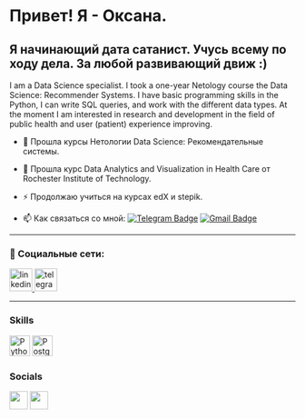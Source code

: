 Привет! Я - Оксана.
====================================

Я начинающий дата сатанист. Учусь всему по ходу дела. За любой развивающий движ :)  
--------------

I am a Data Science specialist. I took a one-year Netology course the Data Science: Recommender Systems. I have basic programming skills in the Python, I can write SQL queries, and work with the different data types. At the moment I am interested in research and development in the field of public health and user (patient) experience improving.

- :telescope: Прошла курсы Нетологии Data Science: Рекомендательные системы. 

- :seedling: Прошла курс Data Analytics and Visualization in Health Care от Rochester Institute of Technology.

- :zap: Продолжаю учиться на курсах edX и stepik.

- :mailbox: Как связаться со мной: [![Telegram Badge](https://img.shields.io/badge/-ozabelina-blue?style=flat&logo=Telegram&logoColor=white)](https://t.me/ozabelina) [![Gmail Badge](https://img.shields.io/badge/-Gmail-red?style=flat&logo=Gmail&logoColor=white)](mailto:ksenz2001@gmail.com)

---

### 🤝 Социальные сети:

  <div id="badges">
    <a href="https://www.linkedin.com/in/%D0%B0%D0%BB%D0%B5%D0%BA%D1%81%D0%B5%D0%B9-%D1%84%D0%B8%D0%BB%D0%B8%D0%BC%D0%BE%D0%BD%D0%BE%D0%B2-2a0b07257/" target="_blank">
      <img src="https://cdn-icons-png.flaticon.com/512/2504/2504799.png" width="40" height="40" alt="linkedin" />
    </a>
    <a href="https://t.me/tehnomaniak07" target="_blank">
      <img src="https://cdn-icons-png.flaticon.com/512/2111/2111646.png" width="40" height="40" alt="telegram group" />
    </a>
  </div>

---

### Skills


<p align="left">
<a href="https://www.python.org/" target="_blank" rel="noreferrer"><img src="https://raw.githubusercontent.com/danielcranney/readme-generator/main/public/icons/skills/python-colored.svg" width="36" height="36" alt="Python" /></a>
<a href="https://www.postgresql.org/" target="_blank" rel="noreferrer"><img src="https://raw.githubusercontent.com/danielcranney/readme-generator/main/public/icons/skills/postgresql-colored.svg" width="36" height="36" alt="PostgreSQL" /></a>
</p>


### Socials

<p align="left"> <a href="https://www.github.com/ksenz2001" target="_blank" rel="noreferrer"><img src="https://raw.githubusercontent.com/danielcranney/readme-generator/main/public/icons/socials/github.svg" width="32" height="32" /></a> <a href="https://www.linkedin.com/in/oxana-zabelina-a4105a13" target="_blank" rel="noreferrer"><img src="https://raw.githubusercontent.com/danielcranney/readme-generator/main/public/icons/socials/linkedin.svg" width="32" height="32" /></a></p>
